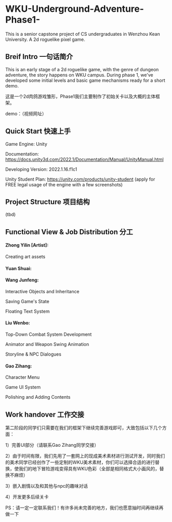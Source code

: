 # WKU-Underground-Adventure-Phase1-
This is a senior capstone project of CS undergraduates in Wenzhou Kean University. A 2d roguelike pixel game.

## Breif Intro 一句话简介
This is an early stage of a 2d roguelike game, with the genre of dungeon adventure, the story happens on WKU campus. During phase 1, we've developed some initial levels and basic game mechanisms ready for a short demo.

这是一个2d肉鸽游戏雏形，Phase1我们主要制作了初始关卡以及大概的主体框架。

demo：（视频网址）

## Quick Start 快速上手
Game Engine: Unity

Documentation: https://docs.unity3d.com/2022.1/Documentation/Manual/UnityManual.html

Developing Version: 2022.1.16.f1c1

Unity Student Plan: https://unity.com/products/unity-student (apply for FREE legal usage of the engine with a few screenshots)

## Project Structure 项目结构
(tbd)

## Functional View & Job Distribution 分工

#### Zhong Yilin [Artist]: 

Creating art assets

#### Yuan Shuai:


#### Wang Junfeng:
Interactive Objects and Inheritance

Saving Game's State

Floating Text System

#### Liu Wenbo:
Top-Down Combat System Development

Animator and Weapon Swing Animation

Storyline & NPC Dialogues

#### Gao Zihang:
Character Menu

Game UI System

Polishing and Adding Contents

## Work handover 工作交接
第二阶段的同学们只需要在我们的框架下继续完善游戏即可，大致包括以下几个方面：

1）完善UI部分（请联系Gao Zihang同学交接）

2）由于时间有限，我们先用了一套网上的现成美术素材进行测试开发，同时我们的美术同学已经创作了一些定制的WKU美术素材，你们可以选择合适的进行替换，使我们的地下冒险游戏变得具有WKU色彩（全部是相同格式大小画风的，替换不麻烦）

3）嵌入剧情以及和其他与npc的趣味对话

4）开发更多后续关卡

PS：请一定一定联系我们！有许多尚未完善的地方，我们也愿意抽时间再继续再做一下
